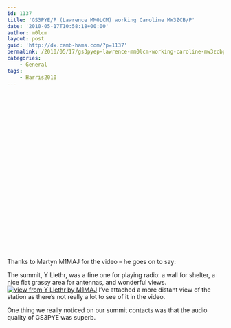 ```yaml
---
id: 1137
title: 'GS3PYE/P (Lawrence MM0LCM) working Caroline MW3ZCB/P'
date: '2010-05-17T10:58:18+00:00'
author: m0lcm
layout: post
guid: 'http://dx.camb-hams.com/?p=1137'
permalink: /2010/05/17/gs3pyep-lawrence-mm0lcm-working-caroline-mw3zcbp/
categories:
    - General
tags:
    - Harris2010
---
```


<object classid="clsid:d27cdb6e-ae6d-11cf-96b8-444553540000" codebase="http://download.macromedia.com/pub/shockwave/cabs/flash/swflash.cab#version=6,0,40,0" height="385" width="640"><param name="allowFullScreen" value="true"></param><param name="allowscriptaccess" value="always"></param><param name="src" value="http://www.youtube.com/v/QVWAWn56lnY&hl=en_GB&fs=1&"></param><param name="allowfullscreen" value="true"></param></object>  
Thanks to Martyn M1MAJ for the video – he goes on to say:

The summit, Y Llethr, was a fine one for playing radio: a wall for shelter, a nice flat grassy area for antennas, and wonderful views.[![view from Y Llethr by M1MAJ](http://dx.camb-hams.com/wp-content/uploads/2010/05/Y-Llethr-300x225.jpg "Y Llethr")](http://dx.camb-hams.com/wp-content/uploads/2010/05/Y-Llethr.jpg) I’ve attached a more distant view of the station as there’s not really a lot to see of it in the video.

One thing we really noticed on our summit contacts was that the audio quality of GS3PYE was superb.
